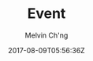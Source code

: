 ---
title: "Event"
github: https://github.com/melvinchng/event-jekyll-theme
demo: https://event-jekyll-theme.github.io/
author: Melvin Ch'ng

ssg:
  - Jekyll
cms:
  - No Cms
date: 2017-08-09T05:56:36Z
github_branch: master
description: "Jekyll Theme package for your event"
---